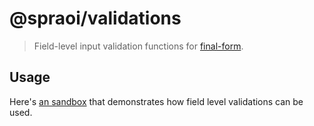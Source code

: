 # @spraoi/validations

> Field-level input validation functions for [final-form](https://github.com/final-form/final-form).

## Usage

Here's [an sandbox](https://codesandbox.io/s/2k054qp40) that demonstrates how field level validations can be used.
